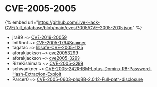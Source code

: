 # CVE-2005-2005
{% embed url="https://github.com/Live-Hack-CVE/full_database/blob/main/cves/2005/CVE-2005-2005.json" %}

* jra89 ~> [CVE-2019-20059](https://www.alice-snow.ru/2005/database/cve-2005-2005/cve-2019-20059-jra89)
* InitRoot ~> [CVE-2005-1794Scanner](https://www.alice-snow.ru/2005/database/cve-2005-2005/cve-2005-1794scanner-initroot)
* tagatac ~> [libsafe-CVE-2005-1125](https://www.alice-snow.ru/2005/database/cve-2005-2005/libsafe-cve-2005-1125-tagatac)
* aforakjackson ~> [cve20053299](https://www.alice-snow.ru/2005/database/cve-2005-2005/cve20053299-aforakjackson)
* aforakjackson ~> [cve2005-3299](https://www.alice-snow.ru/2005/database/cve-2005-2005/cve2005-3299-aforakjackson)
* RizeKishimaro ~> [CVE-2005-3299](https://www.alice-snow.ru/2005/database/cve-2005-2005/cve-2005-3299-rizekishimaro)
* schwankner ~> [CVE-2005-2428-IBM-Lotus-Domino-R8-Password-Hash-Extraction-Exploit](https://www.alice-snow.ru/2005/database/cve-2005-2005/cve-2005-2428-ibm-lotus-domino-r8-password-hash-extraction-exploit-schwankner)
* Parcer0 ~> [CVE-2005-0603-phpBB-2.0.12-Full-path-disclosure](https://www.alice-snow.ru/2005/database/cve-2005-2005/cve-2005-0603-phpbb-2.0.12-full-path-disclosure-parcer0)